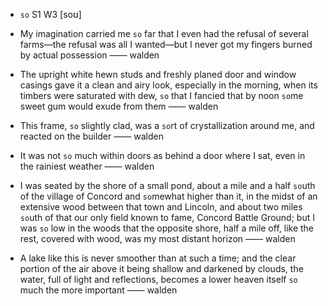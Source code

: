 - `so` S1 W3 [soʊ]



- My imagination carried me `so` far that I even had the refusal of several farms﻿—the refusal was all I wanted﻿—but I never got my fingers burned by actual possession —— walden

-  The upright white hewn studs and freshly planed door and window casings gave it a clean and airy look, especially in the morning, when its timbers were saturated with dew, `so` that I fancied that by noon `so`me sweet gum would exude from them —— walden

-  This frame, `so` slightly clad, was a `so`rt of crystallization around me, and reacted on the builder —— walden

-  It was not `so` much within doors as behind a door where I sat, even in the rainiest weather —— walden

- I was seated by the shore of a small pond, about a mile and a half `so`uth of the village of Concord and `so`mewhat higher than it, in the midst of an extensive wood between that town and Lincoln, and about two miles `so`uth of that our only field known to fame, Concord Battle Ground; but I was `so` low in the woods that the opposite shore, half a mile off, like the rest, covered with wood, was my most distant horizon —— walden

-  A lake like this is never smoother than at such a time; and the clear portion of the air above it being shallow and darkened by clouds, the water, full of light and reflections, becomes a lower heaven itself `so` much the more important —— walden